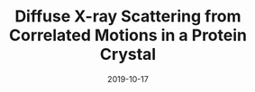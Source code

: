 ---
title: "Diffuse X-ray Scattering from Correlated Motions in a Protein Crystal"
date: '2019-10-17'
authors: "Meisburger SP, Case DA, Ando N"
reviewers: "Wolff A, Fraser JS"

peer-review:
- disqus: 26dyfu3
  biorxiv_versioned: 805424v1

article:
- pdf: https://www.nature.com/articles/s41467-020-14933-6
  pmid: 32152274
---